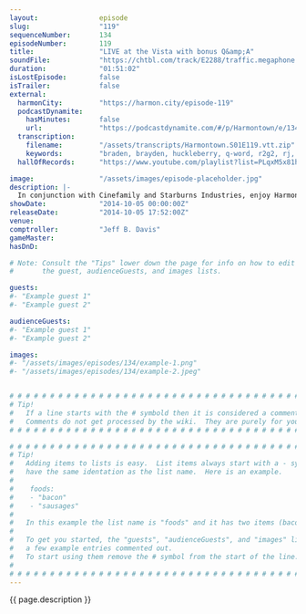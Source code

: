 ```yaml
---
layout:               episode
slug:                 "119"
sequenceNumber:       134
episodeNumber:        119
title:                "LIVE at the Vista with bonus Q&amp;A"
soundFile:            "https://chtbl.com/track/E2288/traffic.megaphone.fm/STA9661898465.mp3?updated=1560988312"
duration:             "01:51:02"
isLostEpisode:        false
isTrailer:            false
external:
  harmonCity:         "https://harmon.city/episode-119"
  podcastDynamite:
    hasMinutes:       false
    url:              "https://podcastdynamite.com/#/p/Harmontown/e/134/119"
  transcription:
    filename:         "/assets/transcripts/Harmontown.S01E119.vtt.zip"
    keywords:         "braden, brayden, huckleberry, q-word, r2g2, rj, tagalog, ewan, crip, mcgregor, ewing, filipino, gonzalez, obi-wan, eject, schraub, q&a, philippines, c-word, vista, beanie, nbc's, tightening, two-hour, fanny"
  hallOfRecords:      "https://www.youtube.com/playlist?list=PLqxM5x81hNOZilMKB5wzq8Igmb1oxUNT1"

image:                "/assets/images/episode-placeholder.jpg"
description: |-
  In conjunction with Cinefamily and Starburns Industries, enjoy Harmontown, LIVE from the Vista theater with a special Q&A for the HARMONTOWN movie, now at harmontown.com!
showDate:             "2014-10-05 00:00:00Z"
releaseDate:          "2014-10-05 17:52:00Z"
venue:                
comptroller:          "Jeff B. Davis"
gameMaster:           
hasDnD:               

# Note: Consult the "Tips" lower down the page for info on how to edit
#       the guest, audienceGuests, and images lists.

guests:
#- "Example guest 1"
#- "Example guest 2"

audienceGuests:
#- "Example guest 1"
#- "Example guest 2"

images:
#- "/assets/images/episodes/134/example-1.png"
#- "/assets/images/episodes/134/example-2.jpeg"


# # # # # # # # # # # # # # # # # # # # # # # # # # # # # # # # # # # # # # # # # # # # #
# Tip!
#   If a line starts with the # symbold then it is considered a comment.
#   Comments do not get processed by the wiki.  They are purely for your information.
# # # # # # # # # # # # # # # # # # # # # # # # # # # # # # # # # # # # # # # # # # # # #

# # # # # # # # # # # # # # # # # # # # # # # # # # # # # # # # # # # # # # # # # # # # #
# Tip!
#   Adding items to lists is easy.  List items always start with a - symbol and have
#   have the same identation as the list name.  Here is an example.
#
#    foods:
#    - "bacon"
#    - "sausages"
#
#   In this example the list name is "foods" and it has two items (bacon, and sausages).
#
#   To get you started, the "guests", "audienceGuests", and "images" lists below have
#   a few example entries commented out.
#   To start using them remove the # symbol from the start of the line.
#
# # # # # # # # # # # # # # # # # # # # # # # # # # # # # # # # # # # # # # # # # # # # #
---
```


<!-- The episode description will be rendered here -->
{{ page.description }}

<!-- Add your content BELOW here -->
<!-- vvvvvvvvvvvvvvvvvvvvvvvvvvv -->




<!-- ^^^^^^^^^^^^^^^^^^^^^^^^^^^ -->
<!-- Add your content ABOVE here -->

<!-- The episode gallery will be rendered here -->